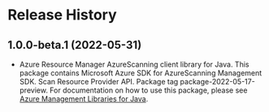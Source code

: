 # Release History

## 1.0.0-beta.1 (2022-05-31)

- Azure Resource Manager AzureScanning client library for Java. This package contains Microsoft Azure SDK for AzureScanning Management SDK. Scan Resource Provider API. Package tag package-2022-05-17-preview. For documentation on how to use this package, please see [Azure Management Libraries for Java](https://aka.ms/azsdk/java/mgmt).
